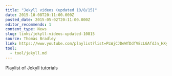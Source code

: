 ```yaml
---
title: "Jekyll videos (updated 10/8/15)"
date: 2015-10-08T20:11:00.000Z
posted_date: 2015-05-02T20:11:00.000Z
editor_recommends: 1
content_type: News
slug: links/jekyll-videos-updated-10815
source: Thomas Bradley
link: https://www.youtube.com/playlist?list=PLWjCJDeWfDdfVEcLGAfdJn_HXyM4Y7_k-
tool:
  - tool/jekyll.md
---
```

Playlist of Jekyll tutorials